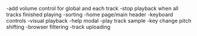 -add volume control for global and each track
-stop playback when all tracks finished playing
-sorting
-home page/main header
-keyboard controls
-visual playback
-help modal
-play track sample
-key change pitch shifting
-browser filtering
-track uploading
